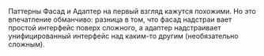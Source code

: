 Паттерны Фасад и Адаптер на первый взгляд кажутся похожими.
Но это впечатление обманчиво: разница в том, что фасад надстраи­
вает простой интерфейс поверх сложного, а адаптер надстраивает
унифицированный интерфейс над каким-то другим (необязательно
сложным).
